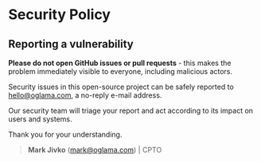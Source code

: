# Security Policy

## Reporting a vulnerability

**Please do not open GitHub issues or pull requests** - this makes the problem immediately visible to everyone, including malicious actors.

Security issues in this open-source project can be safely reported to <hello@oglama.com>, a no-reply e-mail address.

Our security team will triage your report and act according to its impact on users and systems.

Thank you for your understanding.

> **Mark Jivko** (<mark@oglama.com>) | CPTO
